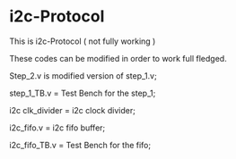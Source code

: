 # i2c-Protocol
This is i2c-Protocol ( not fully working )

These codes can be modified in order to work full fledged.

Step_2.v is modified version of step_1.v;

step_1_TB.v = Test Bench for the step_1;

i2c clk_divider = i2c clock divider;

i2c_fifo.v = i2c fifo buffer;

i2c_fifo_TB.v = Test Bench for the fifo;
